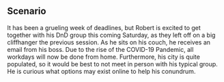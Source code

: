 ## Scenario ##

It has been a grueling week of deadlines, but Robert is excited to get together with his DnD group this coming Saturday, as they left off on a big cliffhanger the previous session.  As he sits on his couch, he receives an email from his boss.  Due to the rise of the COVID-19 Pandemic, all workdays will now be done from home.  Furthermore, his city is quite populated, so it would be best to not meet in person with his typical group.  He is curious what options may exist online to help his conundrum.
